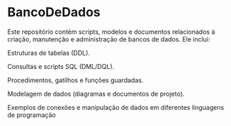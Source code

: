 # BancoDeDados
Este repositório contém scripts, modelos e documentos relacionados à criação, manutenção e administração de bancos de dados. Ele inclui:

  Estruturas de tabelas (DDL).
  
  Consultas e scripts SQL (DML/DQL).
  
  Procedimentos, gatilhos e funções guardadas.
  
  Modelagem de dados (diagramas e documentos de projeto).
  
  Exemplos de conexões e manipulação de dados em diferentes linguagens de programação
